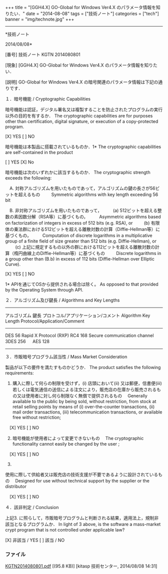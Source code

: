 ﻿+++
title = "[GGH4.X] GO-Global for Windows Ver4.X のパラメータ情報を知りたい．"
date = "2014-08-08"
tags = ["技術ノート"]
categories = ["tech"]
banner = "img/technote.jpg"
+++

-----------------------------------------------------------------------------------------------------------------------------

*技術ノート

2014/08/08*


[番号]
技術ノート KGTN 2014080801

[現象]
[GGH4.X] GO-Global for Windows Ver4.X のパラメータ情報を知りたい．

[説明]
GO-Global for Windows Ver4.X
の暗号関連のパラメータ情報は下記の通りです．

１．暗号機能 / Cryptographic Capabilities

暗号機能は認証，デジタル署名又は複製することを防止されたプログラムの実行以外の目的を有するか．
The cryptographic capabilities are for purposes other than
certification, digital signature, or execution of a copy-protected
program.

[X] YES [ ] NO

暗号機能は本製品に搭載されているものか．1*
The cryptographic capabilities are self-contained in the product

[ ] YES [X] No

暗号機能は次のいずれかに該当するものか．
The cryptographic strength exceeds the following:

　A.
対称アルゴリズムを用いたものであって，アルゴリズムの鍵の長さが56ビットを超えるもの
　　 Symmetric algorithms with key length exceeding 56 bit

　B. 非対称アルゴリズムを用いたものであって，
　　 (a) 512ビットを超える整数の素因数分解（RSA等）に基づくもの，
　　 Asymmetric algorithms based on factorization of integers in excess
of 512 bits (e.g. RSA), or
　　 (b)
有限体の乗法群における512ビットを超える離散対数の計算（Diffie-Hellman等）に基づくもの，
　　 Computation of discrete logarithms in a multiplicative group of a
finite field of size greater than 512 bits (e.g. Diffie-Hellman), or
　　 (c)
上記に規定するもの以外の群における112ビットを超える離散対数の計算（楕円曲線上のDiffie-Hellman等）に基づくもの
　　 Discrete logarithms in a group other than (B.b) in excess of 112
bits (Diffie-Hellman over Elliptic Curve).

[X] YES [ ] NO

1* APIを通じてOSから提供される場合は除く。
As opposed to that provided by the Operating System through API.

２．アルゴリズム及び鍵長 / Algorithms and Key Lengths

  ---------------------------------------------------------------------------------------
  アルゴリズム           鍵長                   プロトコル/アプリケーション/コメント
  Algorithm               Key Length              Protocol/Application/Comment
  ----------------------- ----------------------- ---------------------------------------
  DES                    56                     Rapid X Protocol (RXP)
  RC4                    168                    Secure communication channel
  3DES                   256                    　
  AES                     128                     　

  ---------------------------------------------------------------------------------------

３．市販暗号プログラム該当性 / Mass Market Consideration

製品が以下の要件を満たすものかどうか．
The product satisfies the following requirements:

1) 購入に際して何らの制限を受けず，(i) 店頭において(ii)
又は郵便，信書便(iii)
若しくは電気通信の送信による注文により，販売店の在庫から販売されるもの又は使用者に対し何ら制限なく無償で提供されるもの
　Generally available to the public by being sold, without restriction,
from stock at retail selling points by means of (i) over-the-counter
transactions, (ii) mail order transactions, (iii) telecommunication
transactions, or available free without restriction;

　[X] YES [ ] NO

2) 暗号機能が使用者によって変更できないもの
　The cryptographic functionality cannot easily be changed by the user ;

　[X] YES [ ] NO

3)
使用に際して供給者又は販売店の技術支援が不要であるように設計されているもの
　Designed for use without technical support by the supplier or the
distributor

　[X] YES [ ] NO

４．該非判定 / Conclusion

上記3.
に照らして，市販暗号プログラムと判断される結果，適用法上，規制非該当となるプログラムか．
In light of 3 above, is the software a mass-market crypt program that is
not controlled under applicable law?

[X] 非該当 / YES [ ] 該当 / NO


### ファイル

 
 


[KGTN2014080801.pdf](http://techreport.kitasp.net/attachments/download/1713/KGTN2014080801.pdf)
 [(95.8 KB)] [kitasp 技術センター, 2014/08/08
14:31]


 


 


